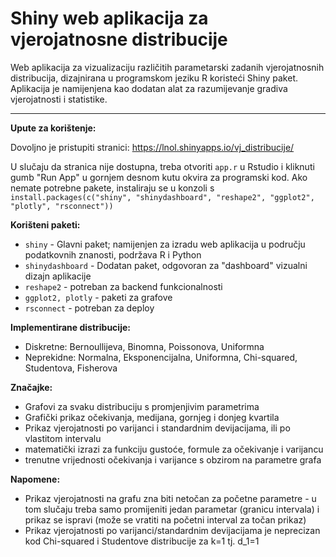 # Shiny web aplikacija za vjerojatnosne distribucije

Web aplikacija za vizualizaciju različitih parametarski zadanih vjerojatnosnih distribucija, dizajnirana u programskom jeziku R koristeći Shiny paket. Aplikacija je namijenjena kao dodatan alat za razumijevanje gradiva vjerojatnosti i statistike.

---
**Upute za korištenje:**

Dovoljno je pristupiti stranici: https://lnol.shinyapps.io/vj_distribucije/

U slučaju da stranica nije dostupna, treba otvoriti `app.r` u Rstudio i kliknuti gumb "Run App" u gornjem desnom kutu okvira za programski kod. Ako nemate potrebne pakete, instaliraju se u konzoli s `install.packages(c("shiny", "shinydashboard", "reshape2", "ggplot2", "plotly", "rsconnect"))`


**Korišteni paketi:**
- `shiny` - Glavni paket; namijenjen za izradu web aplikacija u području podatkovnih znanosti, podržava R i Python
- `shinydashboard` - Dodatan paket, odgovoran za "dashboard" vizualni dizajn aplikacije
- `reshape2` - potreban za backend funkcionalnosti
- `ggplot2, plotly` - paketi za grafove
- `rsconnect` - potreban za deploy

**Implementirane distribucije:**
- Diskretne: Bernoullijeva, Binomna, Poissonova, Uniformna
- Neprekidne: Normalna, Eksponencijalna, Uniformna, Chi-squared, Studentova, Fisherova

**Značajke:**
- Grafovi za svaku distribuciju s promjenjivim parametrima
- Grafički prikaz očekivanja, medijana, gornjeg i donjeg kvartila
- Prikaz vjerojatnosti po varijanci i standardnim devijacijama, ili po vlastitom intervalu
- matematički izrazi za funkciju gustoće, formule za očekivanje i varijancu
- trenutne vrijednosti očekivanja i varijance s obzirom na parametre grafa

**Napomene:**
- Prikaz vjerojatnosti na grafu zna biti netočan za početne parametre - u tom slučaju treba samo promijeniti jedan parametar (granicu intervala) i prikaz se ispravi (može se vratiti na početni interval za točan prikaz)
- Prikaz vjerojatnosti po varijanci/standardnim devijacijama je neprecizan kod Chi-squared i Studentove distribucije za k=1 tj. d_1=1

